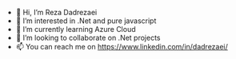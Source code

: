 - 👋 Hi, I’m Reza Dadrezaei
- 💞️ I’m interested in .Net and pure javascript
- 🌱 I’m currently learning Azure Cloud
- 👀 I’m looking to collaborate on .Net projects
- 📫 You can reach me on https://www.linkedin.com/in/dadrezaei/

<!---
dadrezaei/dadrezaei is a ✨ special ✨ repository because its `README.md` (this file) appears on your GitHub profile.
You can click the Preview link to take a look at your changes.
--->
